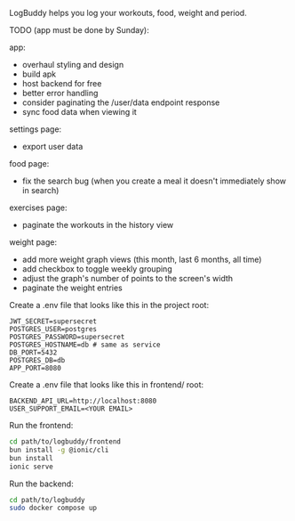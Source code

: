 LogBuddy helps you log your workouts, food, weight and period.

TODO (app must be done by Sunday):

app:
- overhaul styling and design
- build apk
- host backend for free
- better error handling
- consider paginating the /user/data endpoint response
- sync food data when viewing it

settings page:
- export user data

food page:
- fix the search bug (when you create a meal it doesn't immediately show in search)

exercises page:
- paginate the workouts in the history view

weight page:
- add more weight graph views (this month, last 6 months, all time)
- add checkbox to toggle weekly grouping
- adjust the graph's number of points to the screen's width
- paginate the weight entries

Create a .env file that looks like this in the project root:
```.env
JWT_SECRET=supersecret
POSTGRES_USER=postgres
POSTGRES_PASSWORD=supersecret
POSTGRES_HOSTNAME=db # same as service
DB_PORT=5432
POSTGRES_DB=db
APP_PORT=8080
```

Create a .env file that looks like this in frontend/ root:
```.env
BACKEND_API_URL=http://localhost:8080
USER_SUPPORT_EMAIL=<YOUR EMAIL>
```

Run the frontend:
```bash
cd path/to/logbuddy/frontend
bun install -g @ionic/cli
bun install
ionic serve
```

Run the backend:
```bash
cd path/to/logbuddy
sudo docker compose up
```